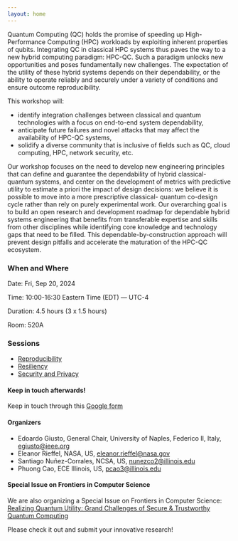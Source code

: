 ```yaml
---
layout: home
---
```

Quantum Computing (QC) holds the promise of speeding up High-Performance Computing (HPC) workloads by exploiting inherent properties of qubits. Integrating QC in classical HPC systems thus paves the way to a new hybrid computing paradigm: HPC-QC. Such a paradigm unlocks new opportunities and poses fundamentally new challenges. The expectation of the utility of these hybrid systems depends on their dependability, or the ability to operate reliably and securely under a variety of conditions and ensure outcome reproducibility.

This workshop will:
- identify integration challenges between classical and quantum technologies with a focus on end-to-end system dependability,
- anticipate future failures and novel attacks that may affect the availability of HPC-QC systems,
- solidify a diverse community that is inclusive of fields such as QC, cloud computing, HPC, network security, etc.

Our workshop focuses on the need to develop new engineering principles that can define and guarantee the dependability of hybrid classical-quantum systems, and center on the development of metrics with predictive utility to estimate a priori the impact of design decisions: we believe it is possible to move into a more prescriptive classical- quantum co-design cycle rather than rely on purely experimental work. Our overarching goal is to build an open research and development roadmap for dependable hybrid systems engineering that benefits from transferable expertise and skills from other disciplines while identifying core knowledge and technology gaps that need to be filled. This dependable-by-construction approach will prevent design pitfalls and accelerate the maturation of the HPC-QC ecosystem.

### When and Where
Date: Fri, Sep 20, 2024

Time: 10:00-16:30 Eastern Time (EDT) — UTC-4

Duration: 4.5 hours (3 x 1.5 hours)

Room: 520A

### Sessions
- [Reproducibility](/talks/talk1)
- [Resiliency](/talks/talk2)
- [Security and Privacy](/talks/talk3)


<!-- #### Link to Zoom session
[Join the discussion live!](https://us06web.zoom.us/j/82020007689?pwd=3jwLcNiv7VkDkq7jE9h4oxBcJtGeEu.1) -->

#### Keep in touch afterwards!
Keep in touch through this [Google form](https://go.ncsa.illinois.edu/dcqcse-qce2024)


#### Organizers
- Edoardo Giusto, General Chair, University of Naples, Federico II, Italy, [egiusto@ieee.org](mailto:egiusto@ieee.org)
- Eleanor Rieffel, NASA, US, [eleanor.rieffel@nasa.gov](mailto:eleanor.rieffel@nasa.gov)
- Santiago Nuñez-Corrales, NCSA, US, [nunezco2@illinois.edu](mailto:nunezco2@illinois.edu)
- Phuong Cao, ECE Illinois, US, [pcao3@illinois.edu](mailto:pcao3@illinois.edu)



#### Special Issue on Frontiers in Computer Science

We are also organizing a Special Issue on Frontiers in Computer Science: 
[Realizing Quantum Utility: Grand Challenges of Secure & Trustworthy Quantum Computing](https://www.frontiersin.org/research-topics/62535/realizing-quantum-utility-grand-challenges-of-secure-trustworthy-quantum-computing)

Please check it out and submit your innovative research!